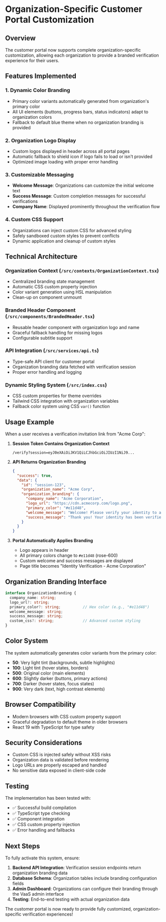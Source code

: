 # Organization-Specific Customer Portal Customization

## Overview

The customer portal now supports complete organization-specific customization, allowing each organization to provide a branded verification experience for their users.

## Features Implemented

### 1. **Dynamic Color Branding**
- Primary color variants automatically generated from organization's primary color
- All UI elements (buttons, progress bars, status indicators) adapt to organization colors
- Fallback to default blue theme when no organization branding is provided

### 2. **Organization Logo Display**
- Custom logos displayed in header across all portal pages
- Automatic fallback to shield icon if logo fails to load or isn't provided
- Optimized image loading with proper error handling

### 3. **Customizable Messaging**
- **Welcome Message**: Organizations can customize the initial welcome text
- **Success Message**: Custom completion messages for successful verifications
- **Company Name**: Displayed prominently throughout the verification flow

### 4. **Custom CSS Support**
- Organizations can inject custom CSS for advanced styling
- Safely sandboxed custom styles to prevent conflicts
- Dynamic application and cleanup of custom styles

## Technical Architecture

### Organization Context (`/src/contexts/OrganizationContext.tsx`)
- Centralized branding state management
- Automatic CSS custom property injection
- Color variant generation using HSL manipulation
- Clean-up on component unmount

### Branded Header Component (`/src/components/BrandedHeader.tsx`)
- Reusable header component with organization logo and name
- Graceful fallback handling for missing logos
- Configurable subtitle support

### API Integration (`/src/services/api.ts`)
- Type-safe API client for customer portal
- Organization branding data fetched with verification session
- Proper error handling and logging

### Dynamic Styling System (`/src/index.css`)
- CSS custom properties for theme overrides
- Tailwind CSS integration with organization variables
- Fallback color system using CSS `var()` function

## Usage Example

When a user receives a verification invitation link from "Acme Corp":

1. **Session Token Contains Organization Context**
   ```
   /verify?session=eyJ0eXAiOiJKV1QiLCJhbGciOiJIUzI1NiJ9...
   ```

2. **API Returns Organization Branding**
   ```json
   {
     "success": true,
     "data": {
       "id": "session-123",
       "organization_name": "Acme Corp",
       "organization_branding": {
         "company_name": "Acme Corporation",
         "logo_url": "https://cdn.acmecorp.com/logo.png",
         "primary_color": "#e11d48",
         "welcome_message": "Welcome! Please verify your identity to access your Acme account.",
         "success_message": "Thank you! Your identity has been verified. You can now access all Acme services."
       }
     }
   }
   ```

3. **Portal Automatically Applies Branding**
   - Logo appears in header
   - All primary colors change to `#e11d48` (rose-600)
   - Custom welcome and success messages are displayed
   - Page title becomes "Identity Verification - Acme Corporation"

## Organization Branding Interface

```typescript
interface OrganizationBranding {
  company_name: string;
  logo_url?: string;
  primary_color?: string;          // Hex color (e.g., "#e11d48")
  welcome_message: string;
  success_message: string;
  custom_css?: string;             // Advanced custom styling
}
```

## Color System

The system automatically generates color variants from the primary color:

- **50**: Very light tint (backgrounds, subtle highlights)
- **100**: Light tint (hover states, borders)
- **500**: Original color (main elements)
- **600**: Slightly darker (buttons, primary actions)
- **700**: Darker (hover states, focus states)
- **900**: Very dark (text, high contrast elements)

## Browser Compatibility

- Modern browsers with CSS custom property support
- Graceful degradation to default theme in older browsers
- React 19 with TypeScript for type safety

## Security Considerations

- Custom CSS is injected safely without XSS risks
- Organization data is validated before rendering
- Logo URLs are properly escaped and handled
- No sensitive data exposed in client-side code

## Testing

The implementation has been tested with:
- ✅ Successful build compilation
- ✅ TypeScript type checking
- ✅ Component integration
- ✅ CSS custom property injection
- ✅ Error handling and fallbacks

## Next Steps

To fully activate this system, ensure:

1. **Backend API Integration**: Verification session endpoints return organization branding data
2. **Database Schema**: Organization tables include branding configuration fields  
3. **Admin Dashboard**: Organizations can configure their branding through the VaaS admin interface
4. **Testing**: End-to-end testing with actual organization data

The customer portal is now ready to provide fully customized, organization-specific verification experiences!